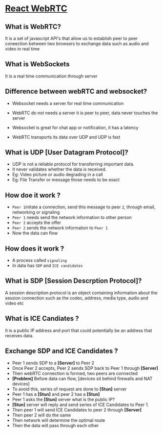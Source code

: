# [React WebRTC](https://developer.mozilla.org/en-US/docs/Web/API/WebRTC_API)

## What is WebRTC?

It is a set of javascript API's that allow us to establish peer to peer coneection
between two browsers to exchange data such as audio and video in real time


## What is WebSockets

It is a real time communication through server


## Difference between webRTC and websocket?

* Websocket needs a server for real time communication
* WebRTC do not needs a server it is peer to peer, data never touches the server

* Websocket is great for chat app or notification, it has a latency
* WebRTC transports its data over UDP and UDP is fast


## What is UDP [User Datagram Protocol]?
* UDP is not a reliable protocol for transferring important data.
* It never validates whether the data is received.
* Eg: Video picture or audio degrading in a call
* Eg: File Transfer or message those needs to be exact


## How doe it work ?

* `Peer 1`initate a connection, send this message to peer `2`, through email, networking or signaling
* `Peer 1` needs send the network information to other person
* `Peer 2` accepts the offer
* `Peer 2` sends the network information to `Peer 1`
* Now the data can flow


## How does it work ?

* A process called `signaling`
* In data has `SDP` and `ICE candidates`

## What is SDP [Session Descrption Protocol]?
A session description protocol is an object containing information about the session connection such as the codec, address, media type, audio and video etc

## What is ICE Candiates ?
It is a public IP address and port that could potentially be an address that receives data.


## Exchange SDP and ICE Candidates ?

* Peer 1 sends SDP to a **[Server]** to Peer 2
* Once Peer 2 accepts, Peer 2 sends SDP back to Peer 1 through **[Server]**
* Then webRTC connection is formed, two peers are connected
* **[Problem]** Before data can flow, [devices sit behind firewalls and NAT devices]
* To avoid this, series of request are done to **[Stun]** server
* Peer 1 has a **[Stun]** and peer 2 has a **[Stun]**
* Peer 1 asks the **[Stun]** server what is the public IP?
* **[Stun]** server will reply and send series of ICE Candidates to Peer 1.
* Then peer 1 will send ICE Candidates to peer 2 through **[Server]**
* Then peer 2 will do the same
* Then network will determine the optimal route
* Then the data will pass through each other
